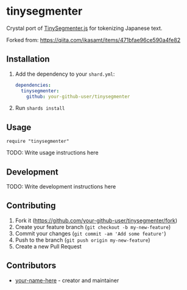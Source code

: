 # tinysegmenter

Crystal port of [TinySegmenter.js](http://chasen.org/~taku/software/TinySegmenter/) for tokenizing Japanese text. 

Forked from: https://qiita.com/ikasamt/items/471bfae96ce590a4fe82

## Installation

1. Add the dependency to your `shard.yml`:

   ```yaml
   dependencies:
     tinysegmenter:
       github: your-github-user/tinysegmenter
   ```

2. Run `shards install`

## Usage

```crystal
require "tinysegmenter"
```

TODO: Write usage instructions here

## Development

TODO: Write development instructions here

## Contributing

1. Fork it (<https://github.com/your-github-user/tinysegmenter/fork>)
2. Create your feature branch (`git checkout -b my-new-feature`)
3. Commit your changes (`git commit -am 'Add some feature'`)
4. Push to the branch (`git push origin my-new-feature`)
5. Create a new Pull Request

## Contributors

- [your-name-here](https://github.com/your-github-user) - creator and maintainer
